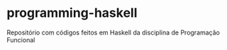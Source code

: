 # programming-haskell
Repositório com códigos feitos em Haskell da disciplina de Programação Funcional
